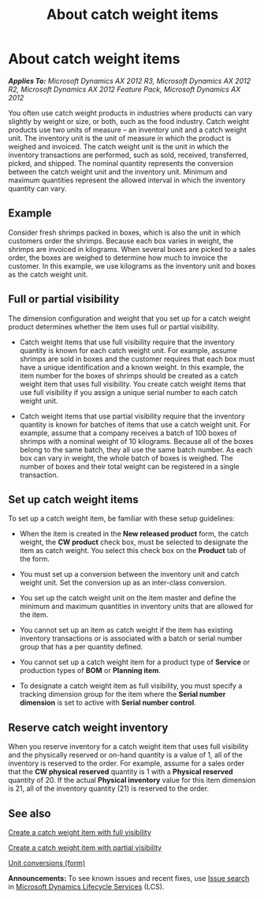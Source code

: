 ﻿---
title: About catch weight items
TOCTitle: About catch weight items
ms:assetid: d0714a35-3569-4001-89e8-a601246db894
ms:mtpsurl: https://technet.microsoft.com/en-us/library/Hh242918(v=AX.60)
ms:contentKeyID: 36059488
ms.date: 04/18/2014
mtps_version: v=AX.60
f1_keywords:
- item
- product
- items
- catch weight
- process industries
- CW
- catch weight item
---

# About catch weight items 


_**Applies To:** Microsoft Dynamics AX 2012 R3, Microsoft Dynamics AX 2012 R2, Microsoft Dynamics AX 2012 Feature Pack, Microsoft Dynamics AX 2012_

You often use catch weight products in industries where products can vary slightly by weight or size, or both, such as the food industry. Catch weight products use two units of measure – an inventory unit and a catch weight unit. The inventory unit is the unit of measure in which the product is weighed and invoiced. The catch weight unit is the unit in which the inventory transactions are performed, such as sold, received, transferred, picked, and shipped. The nominal quantity represents the conversion between the catch weight unit and the inventory unit. Minimum and maximum quantities represent the allowed interval in which the inventory quantity can vary.

## Example

Consider fresh shrimps packed in boxes, which is also the unit in which customers order the shrimps. Because each box varies in weight, the shrimps are invoiced in kilograms. When several boxes are picked to a sales order, the boxes are weighed to determine how much to invoice the customer. In this example, we use kilograms as the inventory unit and boxes as the catch weight unit.

## Full or partial visibility

The dimension configuration and weight that you set up for a catch weight product determines whether the item uses full or partial visibility.

  - Catch weight items that use full visibility require that the inventory quantity is known for each catch weight unit. For example, assume shrimps are sold in boxes and the customer requires that each box must have a unique identification and a known weight. In this example, the item number for the boxes of shrimps should be created as a catch weight item that uses full visibility. You create catch weight items that use full visibility if you assign a unique serial number to each catch weight unit.

  - Catch weight items that use partial visibility require that the inventory quantity is known for batches of items that use a catch weight unit. For example, assume that a company receives a batch of 100 boxes of shrimps with a nominal weight of 10 kilograms. Because all of the boxes belong to the same batch, they all use the same batch number. As each box can vary in weight, the whole batch of boxes is weighed. The number of boxes and their total weight can be registered in a single transaction.

## Set up catch weight items

To set up a catch weight item, be familiar with these setup guidelines:

  - When the item is created in the **New released product** form, the catch weight, the **CW product** check box, must be selected to designate the item as catch weight. You select this check box on the **Product** tab of the form.

  - You must set up a conversion between the inventory unit and catch weight unit. Set the conversion up as an inter-class conversion.

  - You set up the catch weight unit on the item master and define the minimum and maximum quantities in inventory units that are allowed for the item.

  - You cannot set up an item as catch weight if the item has existing inventory transactions or is associated with a batch or serial number group that has a per quantity defined.

  - You cannot set up a catch weight item for a product type of **Service** or production types of **BOM** or **Planning item**.

  - To designate a catch weight item as full visibility, you must specify a tracking dimension group for the item where the **Serial number dimension** is set to active with **Serial number control**.

## Reserve catch weight inventory

When you reserve inventory for a catch weight item that uses full visibility and the physically reserved or on-hand quantity is a value of 1, all of the inventory is reserved to the order. For example, assume for a sales order that the **CW physical reserved** quantity is 1 with a **Physical reserved** quantity of 20. If the actual **Physical inventory** value for this item dimension is 21, all of the inventory quantity (21) is reserved to the order.

## See also

[Create a catch weight item with full visibility](create-a-catch-weight-item-with-full-visibility.md)

[Create a catch weight item with partial visibility](create-a-catch-weight-item-with-partial-visibility.md)

[Unit conversions (form)](https://technet.microsoft.com/en-us/library/hh209285\(v=ax.60\))

  
**Announcements:** To see known issues and recent fixes, use [Issue search](http://go.microsoft.com/fwlink/?linkid=389258) in [Microsoft Dynamics Lifecycle Services](http://go.microsoft.com/fwlink/?linkid=306505) (LCS).

